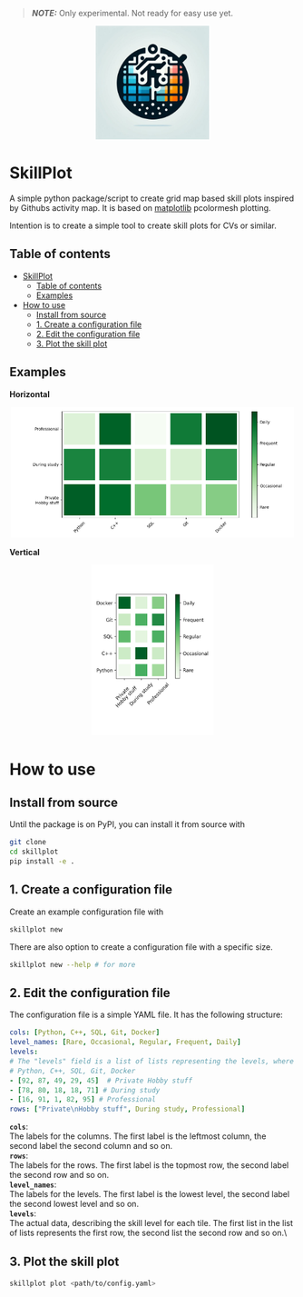 > **_NOTE:_**  Only experimental. Not ready for easy use yet.

<p align="center">
  <img src="docs/logo.jpeg" width=200/>
</p>

# SkillPlot
A simple python package/script to create grid map based skill plots inspired by Githubs activity map. It is based on [matplotlib](https://matplotlib.org/) pcolormesh plotting.

Intention is to create a simple tool to create skill plots for CVs or similar.

## Table of contents
- [SkillPlot](#skillplot)
  - [Table of contents](#table-of-contents)
  - [Examples](#examples)
- [How to use](#how-to-use)
  - [Install from source](#install-from-source)
  - [1. Create a configuration file](#1-create-a-configuration-file)
  - [2. Edit the configuration file](#2-edit-the-configuration-file)
  - [3. Plot the skill plot](#3-plot-the-skill-plot)

## Examples
<!-- no toc -->
**Horizontal**
<p align="center">
  <img src="docs/skillplot.png" width=500/>
</p>

**Vertical**
<p align="center">
  <img src="docs/skillplot_v.png" height=300/>
</p>

# How to use
## Install from source
Until the package is on PyPI, you can install it from source with
```bash
git clone
cd skillplot
pip install -e .
```

## 1. Create a configuration file
Create an example configuration file with
```bash
skillplot new
```
There are also option to create a configuration file with a specific size.
```bash
skillplot new --help # for more
```
## 2. Edit the configuration file
The configuration file is a simple YAML file. It has the following structure:
```yaml
cols: [Python, C++, SQL, Git, Docker]
level_names: [Rare, Occasional, Regular, Frequent, Daily]
levels:
# The "levels" field is a list of lists representing the levels, where each list represents a row in the plot.
# Python, C++, SQL, Git, Docker
- [92, 87, 49, 29, 45]  # Private Hobby stuff
- [78, 80, 18, 18, 71] # During study
- [16, 91, 1, 82, 95] # Professional
rows: ["Private\nHobby stuff", During study, Professional]
```
**`cols`**:\
The labels for the columns. The first label is the leftmost column, the second label the second column and so on.\
**`rows`**:\
The labels for the rows. The first label is the topmost row, the second label the second row and so on.\
**`level_names`**:\
The labels for the levels. The first label is the lowest level, the second label the second lowest level and so on.\
**`levels`**:\
The actual data, describing the skill level for each tile. The first list in the list of lists represents the first row, the second list the second row and so on.\
 
## 3. Plot the skill plot
```bash
skillplot plot <path/to/config.yaml>
```
